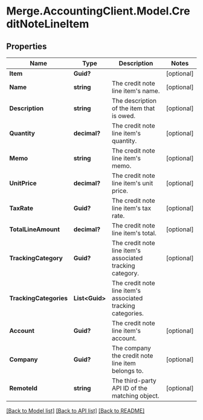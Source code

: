 # Merge.AccountingClient.Model.CreditNoteLineItem

## Properties

Name | Type | Description | Notes
------------ | ------------- | ------------- | -------------
**Item** | **Guid?** |  | [optional] 
**Name** | **string** | The credit note line item&#39;s name. | [optional] 
**Description** | **string** | The description of the item that is owed. | [optional] 
**Quantity** | **decimal?** | The credit note line item&#39;s quantity. | [optional] 
**Memo** | **string** | The credit note line item&#39;s memo. | [optional] 
**UnitPrice** | **decimal?** | The credit note line item&#39;s unit price. | [optional] 
**TaxRate** | **Guid?** | The credit note line item&#39;s tax rate. | [optional] 
**TotalLineAmount** | **decimal?** | The credit note line item&#39;s total. | [optional] 
**TrackingCategory** | **Guid?** | The credit note line item&#39;s associated tracking category. | [optional] 
**TrackingCategories** | **List&lt;Guid&gt;** | The credit note line item&#39;s associated tracking categories. | 
**Account** | **Guid?** | The credit note line item&#39;s account. | [optional] 
**Company** | **Guid?** | The company the credit note line item belongs to. | [optional] 
**RemoteId** | **string** | The third-party API ID of the matching object. | [optional] 

[[Back to Model list]](../README.md#documentation-for-models) [[Back to API list]](../README.md#documentation-for-api-endpoints) [[Back to README]](../README.md)

